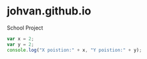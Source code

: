 # johvan.github.io
School Project

```javascript
var x = 2;
var y = 2;
console.log("X poistion:" + x, "Y poistion:" + y);
```

